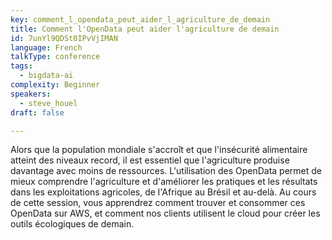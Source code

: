 ```yaml
---
key: comment_l_opendata_peut_aider_l_agriculture_de_demain
title: Comment l'OpenData peut aider l'agriculture de demain
id: 7unYl9QDSt0IPvVjIMAN
language: French
talkType: conference
tags:
  - bigdata-ai
complexity: Beginner
speakers:
  - steve_houel
draft: false

---
```


Alors que la population mondiale s'accroît et que l'insécurité alimentaire atteint des niveaux record, il est essentiel que l'agriculture produise davantage avec moins de ressources. L'utilisation des OpenData permet de mieux comprendre l'agriculture et d'améliorer les pratiques et les résultats dans les exploitations agricoles, de l'Afrique au Brésil et au-delà. Au cours de cette session, vous apprendrez comment trouver et consommer ces OpenData sur AWS, et comment nos clients utilisent le cloud pour créer les outils écologiques de demain.
